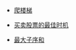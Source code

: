 
- [爬楼梯](../202006/20200628.js) 

- [买卖股票的最佳时机](../202006/2020062802.js)

- [最大子序和](../202006/2020062802.js)


